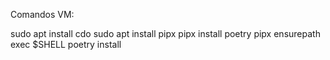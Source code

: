 
Comandos VM:

sudo apt install cdo
sudo apt install pipx
pipx install poetry
pipx ensurepath
exec $SHELL
poetry install